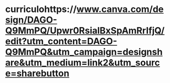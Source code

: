 # curriculohttps://www.canva.com/design/DAGO-Q9MmPQ/Upwr0RsialBxSpAmRrIfjQ/edit?utm_content=DAGO-Q9MmPQ&utm_campaign=designshare&utm_medium=link2&utm_source=sharebutton
